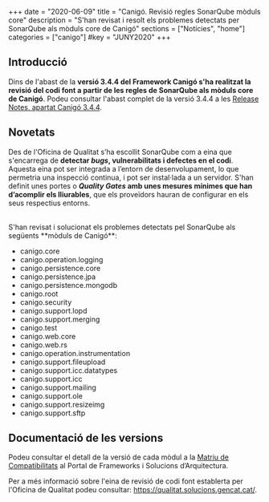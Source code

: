 +++
date        = "2020-06-09"
title       = "Canigó. Revisió regles SonarQube mòduls core"
description = "S'han revisat i resolt els problemes detectats per SonarQube als mòduls core de Canigó"
sections    = ["Notícies", "home"]
categories  = ["canigo"]
#key         = "JUNY2020"
+++

## Introducció

Dins de l'abast de la **versió 3.4.4 del Framework Canigó s'ha realitzat la revisió del codi font a partir de les regles
de SonarQube als mòduls core de Canigó**. Podeu consultar l'abast complet de la versió 3.4.4 a les
[Release Notes, apartat Canigó 3.4.4](/canigo-download-related/release-notes-canigo-34).

## Novetats

Des de l'Oficina de Qualitat s’ha escollit SonarQube com a eina que s'encarrega de **detectar _bugs_, vulnerabilitats i
defectes en el codi**. Aquesta eina pot ser integrada a l’entorn de desenvolupament, lo que permetria una inspecció continua, i
pot ser instal·lada a un servidor. S'han definit unes portes o **_Quality Gates_ amb unes mesures mínimes que han d’acomplir els lliurables**,
que els proveïdors hauran de configurar en els seus respectius entorns.

<br/>
S'han revisat i solucionat els problemes detectats pel SonarQube als següents **mòduls de Canigó**:

* canigo.core
* canigo.operation.logging
* canigo.persistence.core
* canigo.persistence.jpa
* canigo.persistence.mongodb
* canigo.root
* canigo.security
* canigo.support.lopd
* canigo.support.merging
* canigo.test
* canigo.web.core
* canigo.web.rs
* canigo.operation.instrumentation
* canigo.support.fileupload
* canigo.support.icc.datatypes
* canigo.support.icc
* canigo.support.mailing
* canigo.support.ole
* canigo.support.resizeimg
* canigo.support.sftp


## Documentació de les versions

Podeu consultar el detall de la versió de cada mòdul a la [Matriu de Compatibilitats](/canigo-download-related/matrius-compatibilitats/)
al Portal de Frameworks i Solucions d’Arquitectura.

Per a més informació sobre l'eina de revisió de codi font establerta per l'Oficina de Qualitat podeu
consultar: https://qualitat.solucions.gencat.cat/.
